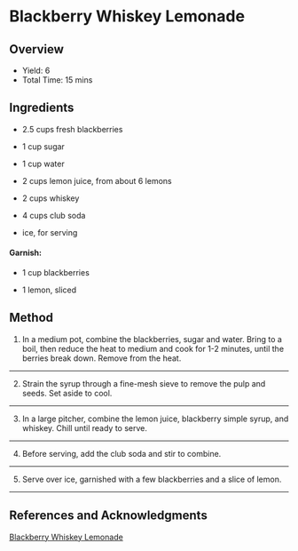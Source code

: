 # Blackberry Whiskey Lemonade

## Overview

- Yield: 6
- Total Time: 15 mins

## Ingredients

- 2.5 cups fresh blackberries

- 1 cup sugar

- 1 cup water

- 2 cups lemon juice, from about 6 lemons

- 2 cups whiskey

- 4 cups club soda

- ice, for serving

#### Garnish:

- 1 cup blackberries

- 1 lemon, sliced

## Method

1. In a medium pot, combine the blackberries, sugar and water. Bring to a boil, then reduce the heat to medium and cook for 1-2 minutes, until the berries break down. Remove from the heat.
---

2. Strain the syrup through a fine-mesh sieve to remove the pulp and seeds. Set aside to cool.
---

3. In a large pitcher, combine the lemon juice, blackberry simple syrup, and whiskey. Chill until ready to serve.
---

4. Before serving, add the club soda and stir to combine.
---

5. Serve over ice, garnished with a few blackberries and a slice of lemon.
---

## References and Acknowledgments

[Blackberry Whiskey Lemonade](https://tasty.co/recipe/blackberry-whiskey-lemonade)
